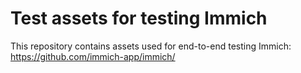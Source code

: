 # Test assets for testing Immich
This repository contains assets used for end-to-end testing Immich: https://github.com/immich-app/immich/
